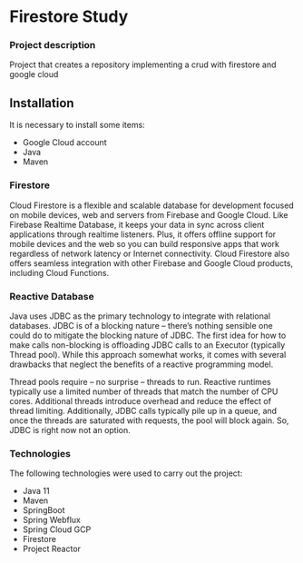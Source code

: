# Firestore Study

### Project description
Project that creates a repository implementing a crud with firestore and google cloud


## Installation ##

It is necessary to install some items:
- Google Cloud account
- Java
- Maven

### Firestore
Cloud Firestore is a flexible and scalable database for development focused on mobile devices, web and servers from Firebase and Google Cloud. Like Firebase Realtime Database, it keeps your data in sync across client applications through realtime listeners. Plus, it offers offline support for mobile devices and the web so you can build responsive apps that work regardless of network latency or Internet connectivity. Cloud Firestore also offers seamless integration with other Firebase and Google Cloud products, including Cloud Functions.

### Reactive Database
Java uses JDBC as the primary technology to integrate with relational databases. JDBC is of a blocking nature – there’s nothing sensible one could do to mitigate the blocking nature of JDBC. The first idea for how to make calls non-blocking is offloading JDBC calls to an Executor (typically Thread pool). While this approach somewhat works, it comes with several drawbacks that neglect the benefits of a reactive programming model.

Thread pools require – no surprise – threads to run. Reactive runtimes typically use a limited number of threads that match the number of CPU cores. Additional threads introduce overhead and reduce the effect of thread limiting. Additionally, JDBC calls typically pile up in a queue, and once the threads are saturated with requests, the pool will block again. So, JDBC is right now not an option.

### Technologies

The following technologies were used to carry out the project:
- Java 11
- Maven
- SpringBoot
- Spring Webflux
- Spring Cloud GCP
- Firestore
- Project Reactor
